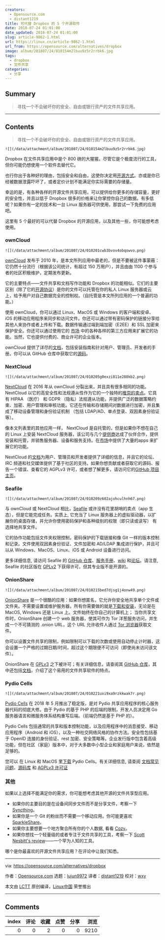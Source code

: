 ```yaml
---
creators:
  - Opensource.com
  - distant1219
title: 可代替 Dropbox 的 5 个开源软件
date: 2018-07-24 01:01:00
date_updated: 2018-07-24 01:01:00
slug: article-9862-1.html
url: https://linux.cn/article-9862-1.html
url_from: https://opensource.com/alternatives/dropbox
image: album/201807/24/010154m2lbuu9z5r2rrbk6.jpg
tags:
  - dropbox
  - 文件共享
categories:
  - 分享
---
```


## Summary

> 寻找一个不会破坏你的安全、自由或银行资产的文件共享应用。

***

<!-- more -->

## Contents

> 
> 寻找一个不会破坏你的安全、自由或银行资产的文件共享应用。
> 
> 
> 

`![](/data/attachment/album/201807/24/010154m2lbuu9z5r2rrbk6.jpg)`

Dropbox 在文件共享应用中是个 800 磅的大猩猩。尽管它是个极度流行的工具，但你可能仍想使用一个软件去替代它。

也行你出于各种好的理由，包括安全和自由，这使你决定用[开源方式](https://opensource.com/open-source-way)。亦或是你已经被数据泄露吓坏了，或者定价计划不能满足你实际需要的存储量。

幸运的是，有各种各样的开源文件共享应用，可以提供给你更多的存储容量，更好的安全性，并且以低于 Dropbox 很多的价格来让你掌控你自己的数据。有多低呢？如果你有一定的技术和一台 Linux 服务器可供使用，那尝试一下免费的应用吧。

这里有 5 个最好的可以代替 Dropbox 的开源应用，以及其他一些，你可能想考虑使用。

### ownCloud

`![](/data/attachment/album/201807/24/010201cwb3bvov4obqowvo.png)`

[ownCloud](https://owncloud.org/) 发布于 2010 年，是本文所列应用中最老的，但是不要被这件事蒙蔽：它仍然十分流行（根据该公司统计，有超过 150 万用户），并且由由 1100 个参与者的社区积极维护，定期发布更新。

它的主要特点——文件共享和文档写作功能和 Dropbox 的功能相似。它们的主要区别（除了它的[开源协议](https://www.gnu.org/licenses/agpl-3.0.html)）是你的文件可以托管在你的私人 Linux 服务器或云上，给予用户对自己数据完全的控制权。（自托管是本文所列应用的一个普遍的功能。）

使用 ownCloud，你可以通过 Linux、MacOS 或 Windows 的客户端和安卓、iOS 的移动应用程序来同步和访问文件。你还可以通过带有密码保护的链接分享给其他人来协作或者上传和下载。数据传输通过端到端加密（E2EE）和 SSL 加密来保护安全。你还可以通过使用它的 [市场](https://marketplace.owncloud.com/) 中的各种各样的第三方应用来扩展它的功能。当然，它也提供付费的、商业许可的企业版本。

ownCloud 提供了详尽的[文档](https://doc.owncloud.com/)，包括安装指南和针对用户、管理员、开发者的手册。你可以从 GitHub 仓库中获取它的[源码](https://github.com/owncloud)。

### NextCloud

`![](/data/attachment/album/201807/24/010205g0exzi811e280kb2.png)`

[NextCloud](https://nextcloud.com/) 在 2016 年从 ownCloud 分裂出来，并且具有很多相同的功能。 NextCloud 以它的高安全性和法规遵从性作为它的一个独特的[推崇的卖点](https://nextcloud.com/secure/)。它具有 HIPAA （医疗） 和 GDPR （隐私）法规遵从功能，并提供广泛的数据策略约束、加密、用户管理和审核功能。它还在传输和存储期间对数据进行加密，并且集成了移动设备管理和身份验证机制 （包括 LDAP/AD、单点登录、双因素身份验证等）。

像本文列表里的其他应用一样， NextCloud 是自托管的，但是如果你不想在自己的 Linux 上安装 NextCloud 服务器，该公司与几个[提供商](https://nextcloud.com/providers/)达成了伙伴合作，提供安装和托管，并销售服务器、设备和服务支持。在[市场](https://apps.nextcloud.com/)中提供了大量的apps 来扩展它的功能。

NextCloud 的[文档](https://nextcloud.com/support/)为用户、管理员和开发者提供了详细的信息，并且它的论坛、IRC 频道和社交媒体提供了基于社区的支持。如果你想贡献或者获取它的源码、报告一个错误、查看它的 AGPLv3 许可，或者想了解更多，请访问它的[GitHub 项目主页](https://github.com/nextcloud)。

### Seafile

`![](/data/attachment/album/201807/24/010209z602ajohculhnh67.png)`

与 ownCloud 或 NextCloud 相比，[Seafile](https://www.seafile.com/en/home/) 或许没有花里胡哨的卖点（app 生态），但是它能完成任务。实质上, 它充当了 Linux 服务器上的虚拟驱动器，以扩展你的桌面存储，并允许你使用密码保护和各种级别的权限（即只读或读写） 有选择地共享文件。

它的协作功能包括文件夹权限控制，密码保护的下载链接和像 Git 一样的版本控制和记录。文件使用双因素身份验证、文件加密和 AD/LDAP 集成进行保护，并且可以从 Windows、MacOS、Linux、iOS 或 Android 设备进行访问。

更多详细信息, 请访问 Seafile 的 [GitHub 仓库](https://github.com/haiwen/seafile)、[服务手册](https://manual.seafile.com/)、[wiki](https://seacloud.cc/group/3/wiki/) 和[论坛](https://forum.seafile.com/)。请注意, Seafile 的社区版在 [GPLv2](https://github.com/haiwen/seafile/blob/master/LICENSE.txt) 下获得许可，但其专业版不是开源的。

### OnionShare

`![](/data/attachment/album/201807/24/010215bed7djsg1j4onw49.png)`

[OnionShare](https://onionshare.org/) 是一个很酷的应用：如果你想匿名，它允许你安全地共享单个文件或文件夹。不需要设置或维护服务器，所有你需要做的就是[下载和安装](https://onionshare.org/#downloads)，无论是在 MacOS, Windows 还是 Linux 上。文件始终在你自己的计算机上； 当你共享文件时，OnionShare 创建一个 web 服务器，使其可作为 Tor 洋葱服务访问，并生成一个不可猜测的 .onion URL，这个 URL 允许收件人通过 [Tor 浏览器](https://www.torproject.org/)获取文件。

你可以设置文件共享的限制，例如限制可以下载的次数或使用自动停止计时器，这会设置一个严格的过期日期/时间，超过这个期限便不可访问（即使尚未访问该文件）。

OnionShare 在 [GPLv3](https://github.com/micahflee/onionshare/blob/develop/LICENSE) 之下被许可；有关详细信息，请查阅其 [GitHub 仓库](https://github.com/micahflee/onionshare/blob/develop/LICENSE)，其中还包括[文档](https://github.com/micahflee/onionshare/wiki)，介绍了这个易用的文件共享软件的特点。

### Pydio Cells

`![](/data/attachment/album/201807/24/010221uxi9xa9rzkkwak7r.png)`

[Pydio Cells](https://pydio.com/en) 在 2018 年 5 月推出了稳定版，是对 Pydio 共享应用程序的核心服务器代码的彻底大修。由于 Pydio 的基于 PHP 的后端的限制，开发人员决定用 Go 服务器语言和微服务体系结构重写后端。（前端仍然是基于 PHP 的）。

Pydio Cells 包括通常的共享和版本控制功能，以及应用程序中的消息接受、移动应用程序（Android 和 iOS），以及一种社交网络风格的协作方法。安全性包括基于 OpenID 连接的身份验证、rest 加密、安全策略等。企业发行版中包含着高级功能，但在社区（家庭）版本中，对于大多数中小型企业和家庭用户来说，依然是足够的。

您可以 在 Linux 和 MacOS 里[下载](https://pydio.com/download/) Pydio Cells。有关详细信息, 请查阅 [文档常见问题](https://pydio.com/en/docs/faq)、[源码库](https://github.com/pydio/cells) 和 [AGPLv3 许可证](https://github.com/pydio/pydio-core/blob/develop/LICENSE)

### 其他

如果以上选择不能满足你的需求，你可能想考虑其他开源的文件共享型应用。

* 如果你的主要目的是在设备间同步文件而不是分享文件，考察一下 [Syncthing](https://syncthing.net/)。
* 如果你是一个 Git 的粉丝而不需要一个移动应用。你可能更喜欢 [SparkleShare](http://www.sparkleshare.org/)。
* 如果你主要想要一个地方聚合所有你的个人数据, 看看 [Cozy](https://cozy.io/en/)。
* 如果你想找一个轻量级的或者专注于文件共享的工具，考察一下 [Scott Nesbitt's review](https://opensource.com/article/17/3/file-sharing-tools)——一个罕为人知的工具。

哪个是你最喜欢的开源文件共享应用？在评论中让我们知悉。

---

via: <https://opensource.com/alternatives/dropbox>

作者：[Opensource.com](https://opensource.com) 选题：[lujun9972](https://github.com/lujun9972) 译者：[distant1219](https://github.com/distant1219) 校对：[wxy](https://github.com/wxy)

本文由 [LCTT](https://github.com/LCTT/TranslateProject) 原创编译，[Linux中国](https://linux.cn/) 荣誉推出

***

## Comments


|   index |   评论 |   收藏 |   点赞 |   分享 |   浏览 |
|--------:|-------:|-------:|-------:|-------:|-------:|
|       0 |      0 |      2 |      0 |      0 |   9210 |
